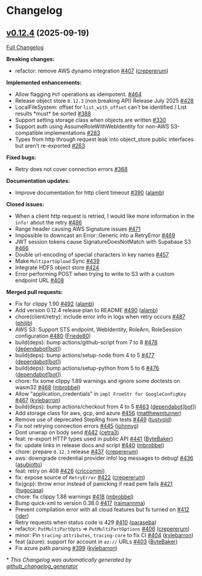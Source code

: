 <!---
  Licensed to the Apache Software Foundation (ASF) under one
  or more contributor license agreements.  See the NOTICE file
  distributed with this work for additional information
  regarding copyright ownership.  The ASF licenses this file
  to you under the Apache License, Version 2.0 (the
  "License"); you may not use this file except in compliance
  with the License.  You may obtain a copy of the License at

    http://www.apache.org/licenses/LICENSE-2.0

  Unless required by applicable law or agreed to in writing,
  software distributed under the License is distributed on an
  "AS IS" BASIS, WITHOUT WARRANTIES OR CONDITIONS OF ANY
  KIND, either express or implied.  See the License for the
  specific language governing permissions and limitations
  under the License.
-->

# Changelog

## [v0.12.4](https://github.com/apache/arrow-rs-object-store/tree/v0.12.4) (2025-09-19)

[Full Changelog](https://github.com/apache/arrow-rs-object-store/compare/v0.12.3...v0.12.4)

**Breaking changes:**

- refactor: remove AWS dynamo integration [\#407](https://github.com/apache/arrow-rs-object-store/pull/407) ([crepererum](https://github.com/crepererum))

**Implemented enhancements:**

- Allow flagging `PUT` operations as idempotent. [\#464](https://github.com/apache/arrow-rs-object-store/issues/464)
- Release object store  `0.12.3` \(non breaking API\) Release July 2025 [\#428](https://github.com/apache/arrow-rs-object-store/issues/428)
- LocalFileSystem: offset for `list_with_offset` can't be identified  / List results \*must\* be sorted [\#388](https://github.com/apache/arrow-rs-object-store/issues/388)
- Support setting storage class when objects are written [\#330](https://github.com/apache/arrow-rs-object-store/issues/330)
- Support auth using AssumeRoleWithWebIdentity for non-AWS S3-compatible implementations [\#283](https://github.com/apache/arrow-rs-object-store/issues/283)
- Types from http through request leak into object\_store public interfaces but aren't re-exported [\#263](https://github.com/apache/arrow-rs-object-store/issues/263)

**Fixed bugs:**

- Retry does not cover connection errors [\#368](https://github.com/apache/arrow-rs-object-store/issues/368)

**Documentation updates:**

- Improve documentation for http client timeout [\#390](https://github.com/apache/arrow-rs-object-store/pull/390) ([alamb](https://github.com/alamb))

**Closed issues:**

- When a client http request is retried, I would like more information in the `info!` about the retry [\#486](https://github.com/apache/arrow-rs-object-store/issues/486)
- Range header causing AWS Signature issues [\#471](https://github.com/apache/arrow-rs-object-store/issues/471)
- Impossible to downcast an Error::Generic into a RetryError [\#469](https://github.com/apache/arrow-rs-object-store/issues/469)
- JWT session tokens cause SignatureDoesNotMatch with Supabase S3 [\#466](https://github.com/apache/arrow-rs-object-store/issues/466)
- Double url-encoding of special characters in key names [\#457](https://github.com/apache/arrow-rs-object-store/issues/457)
- Make `MultipartUpload` Sync [\#439](https://github.com/apache/arrow-rs-object-store/issues/439)
- Integrate HDFS object store [\#424](https://github.com/apache/arrow-rs-object-store/issues/424)
- Error performing POST when trying to write to S3 with a custom endpoint URL [\#408](https://github.com/apache/arrow-rs-object-store/issues/408)

**Merged pull requests:**

- Fix for clippy 1.90 [\#492](https://github.com/apache/arrow-rs-object-store/pull/492) ([alamb](https://github.com/alamb))
- Add version 0.12.4 release plan to README [\#490](https://github.com/apache/arrow-rs-object-store/pull/490) ([alamb](https://github.com/alamb))
- chore\(client/retry\): include error info in logs when retry occurs [\#487](https://github.com/apache/arrow-rs-object-store/pull/487) ([philjb](https://github.com/philjb))
- AWS S3: Support STS endpoint, WebIdentity, RoleArn, RoleSession configuration [\#480](https://github.com/apache/arrow-rs-object-store/pull/480) ([Friede80](https://github.com/Friede80))
- build\(deps\): bump actions/github-script from 7 to 8 [\#478](https://github.com/apache/arrow-rs-object-store/pull/478) ([dependabot[bot]](https://github.com/apps/dependabot))
- build\(deps\): bump actions/setup-node from 4 to 5 [\#477](https://github.com/apache/arrow-rs-object-store/pull/477) ([dependabot[bot]](https://github.com/apps/dependabot))
- build\(deps\): bump actions/setup-python from 5 to 6 [\#476](https://github.com/apache/arrow-rs-object-store/pull/476) ([dependabot[bot]](https://github.com/apps/dependabot))
- chore: fix some clippy 1.89 warnings and ignore some doctests on wasm32 [\#468](https://github.com/apache/arrow-rs-object-store/pull/468) ([mbrobbel](https://github.com/mbrobbel))
- Allow "application\_credentials" in `impl FromStr for GoogleConfigKey` [\#467](https://github.com/apache/arrow-rs-object-store/pull/467) ([kylebarron](https://github.com/kylebarron))
- build\(deps\): bump actions/checkout from 4 to 5 [\#463](https://github.com/apache/arrow-rs-object-store/pull/463) ([dependabot[bot]](https://github.com/apps/dependabot))
- Add storage class for aws, gcp, and azure [\#456](https://github.com/apache/arrow-rs-object-store/pull/456) ([matthewmturner](https://github.com/matthewmturner))
- Remove use of deprecated StepRng from tests [\#449](https://github.com/apache/arrow-rs-object-store/pull/449) ([tustvold](https://github.com/tustvold))
- Fix not retrying connection errors [\#445](https://github.com/apache/arrow-rs-object-store/pull/445) ([johnnyg](https://github.com/johnnyg))
- Dont unwrap on body send [\#442](https://github.com/apache/arrow-rs-object-store/pull/442) ([cetra3](https://github.com/cetra3))
- feat: re-export HTTP types used in public API [\#441](https://github.com/apache/arrow-rs-object-store/pull/441) ([ByteBaker](https://github.com/ByteBaker))
- fix: update links in release docs and script [\#440](https://github.com/apache/arrow-rs-object-store/pull/440) ([mbrobbel](https://github.com/mbrobbel))
- chore: prepare `0.12.3` release [\#437](https://github.com/apache/arrow-rs-object-store/pull/437) ([crepererum](https://github.com/crepererum))
- aws: downgrade credential provider info! log messages to debug! [\#436](https://github.com/apache/arrow-rs-object-store/pull/436) ([asubiotto](https://github.com/asubiotto))
- feat: retry on 408 [\#426](https://github.com/apache/arrow-rs-object-store/pull/426) ([criccomini](https://github.com/criccomini))
- fix: expose source of `RetryError` [\#422](https://github.com/apache/arrow-rs-object-store/pull/422) ([crepererum](https://github.com/crepererum))
- fix\(gcp\): throw error instead of panicking if read pem fails [\#421](https://github.com/apache/arrow-rs-object-store/pull/421) ([hugocasa](https://github.com/hugocasa))
- chore: fix clippy 1.88 warnings [\#418](https://github.com/apache/arrow-rs-object-store/pull/418) ([mbrobbel](https://github.com/mbrobbel))
- Bump quick-xml to version 0.38.0 [\#417](https://github.com/apache/arrow-rs-object-store/pull/417) ([raimannma](https://github.com/raimannma))
- Prevent compilation error with all cloud features but fs turned on [\#412](https://github.com/apache/arrow-rs-object-store/pull/412) ([jder](https://github.com/jder))
- Retry requests when status code is 429 [\#410](https://github.com/apache/arrow-rs-object-store/pull/410) ([paraseba](https://github.com/paraseba))
- refactor: `PutMultiPartOpts` =\> `PutMultiPartOptions` [\#406](https://github.com/apache/arrow-rs-object-store/pull/406) ([crepererum](https://github.com/crepererum))
- minor: Pin `tracing-attributes`, `tracing-core` to fix CI [\#404](https://github.com/apache/arrow-rs-object-store/pull/404) ([kylebarron](https://github.com/kylebarron))
- feat \(azure\): support for account in `az://` URLs [\#403](https://github.com/apache/arrow-rs-object-store/pull/403) ([ByteBaker](https://github.com/ByteBaker))
- Fix azure path parsing [\#399](https://github.com/apache/arrow-rs-object-store/pull/399) ([kylebarron](https://github.com/kylebarron))



\* *This Changelog was automatically generated by [github_changelog_generator](https://github.com/github-changelog-generator/github-changelog-generator)*
